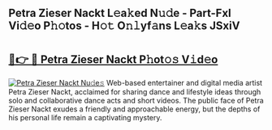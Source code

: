 ## Petra Zieser Nackt L𝚎a𝚔ed N𝚞𝚍e - Part-FxI Vi𝚍𝚎o P𝚑𝚘tos - H𝚘𝚝 O𝚗𝚕yf𝚊ns L𝚎a𝚔s JSxiV

# <h2><a href="http://kfdnriu.oniu.top/?m=Petra+Zieser+Nackt">🔗👉 🔴 Petra Zieser Nackt P𝚑ot𝚘𝚜 V𝚒d𝚎o</a></h2>

[![Petra Zieser Nackt Nu𝚍e𝚜](https://i.imgur.com/0qMVB7G.gif)](http://kfdnriu.oniu.top/?m=Petra+Zieser+Nackt)
Web-based entertainer and digital media artist Petra Zieser Nackt, acclaimed for sharing dance and lifestyle ideas through solo and collaborative dance acts and short videos. The public face of Petra Zieser Nackt exudes a friendly and approachable energy, but the depths of his personal life remain a captivating mystery.  

